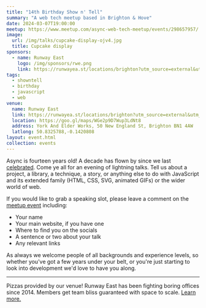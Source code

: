 ```yaml
---
title: "14th Birthday Show n' Tell"
summary: "A web tech meetup based in Brighton & Hove"
date: 2024-03-07T19:00:00
meetup: https://www.meetup.com/async-web-tech-meetup/events/298657957/
image:
  url: /img/talks/cupcake-display-ojv4.jpg
  title: Cupcake display
sponsors:
  - name: Runway East
    logo: /img/sponsors/rwe.png
    link: https://runwayea.st/locations/brighton?utm_source=external&utm_medium=event&utm_campaign=sponsorship
tags:
  - showntell
  - birthday
  - javascript
  - web
venue:
  name: Runway East
  link: https://runwayea.st/locations/brighton?utm_source=external&utm_medium=event&utm_campaign=sponsorship
  location: https://goo.gl/maps/WGe2p9D7Wup3LdNt8
  address: York And Elder Works, 50 New England St, Brighton BN1 4AW
  latlong: 50.8325788,-0.1420808
layout: event.html
collection: events
---
```


Async is fourteen years old! A decade has flown by since we last [celebrated][4th-birthday]. Come ye all for an evening of lightning talks. Tell us about a project, a library, a technique, a story, or anything else to do with JavaScript and its extended family (HTML, CSS, SVG, animated GIFs) or the wider world of web.

If you would like to grab a speaking slot, please leave a comment on the [meetup event][meetup] including:

- Your name
- Your main website, if you have one
- Where to find you on the socials
- A sentence or two about your talk
- Any relevant links

As always we welcome people of all backgrounds and experience levels, so whether you've got a few years under your belt, or you're just starting to look into development we'd love to have you along.

---

Pizzas provided by our venue! Runway East has been fighting boring offices since 2014. Members get team bliss guaranteed with space to scale. [Learn more.](https://runwayea.st/locations/brighton?utm_source=external&utm_medium=event&utm_campaign=sponsorship)

[4th-birthday]: /birthday4
[meetup]: https://www.meetup.com/async-web-tech-meetup/events/298657957/
